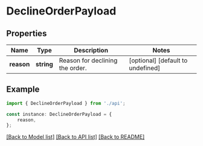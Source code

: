 # DeclineOrderPayload


## Properties

Name | Type | Description | Notes
------------ | ------------- | ------------- | -------------
**reason** | **string** | Reason for declining the order. | [optional] [default to undefined]

## Example

```typescript
import { DeclineOrderPayload } from './api';

const instance: DeclineOrderPayload = {
    reason,
};
```

[[Back to Model list]](../README.md#documentation-for-models) [[Back to API list]](../README.md#documentation-for-api-endpoints) [[Back to README]](../README.md)
